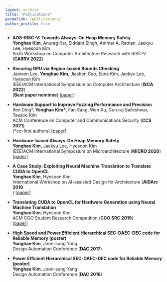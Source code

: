 ```yaml
---
layout: archive
title: "Publications"
permalink: /publications/
author_profile: true
---
```


* <b>AOS-RISC-V: Towards Always-On Heap Memory Safety</b><br>
  <b>Yonghae Kim</b>, Anurag Kar, Siddant Singh, Ammar A. Ratnan, Jaekyu Lee, Hyesoon Kim<br>
  Sixth Workshop on Computer Architecture Research with RISC-V (<b>CARRV 2022</b>)<br>

* <b>Securing GPU via Region-based Bounds Checking</b><br>
  Jaewon Lee, <b>Yonghae Kim</b>, Jiashen Cao, Euna Kim, Jaekyu Lee, Hyesoon Kim<br>
  IEEE/ACM International Symposium on Computer Architecture (<b>ISCA 2022</b>)<br>
	[<b>Best paper nominee</b>] [<a href=''>paper</a>]

* <b>Hardware Support to Improve Fuzzing Performance and Precision</b><br>
  Ren Ding\*, <b>Yonghae Kim\*</b>, Fan Sang, Wen Xu, Gururaj Saileshwar, Taesoo Kim<br>
  ACM Conference on Computer and Communications Security (<b>CCS 2021</b>)<br>
  (\*co-first authors) [<a href='https://dl.acm.org/doi/abs/10.1145/3460120.3484573'>paper</a>]

* <b>Hardware-based Always-On Heap Memory Safety</b><br>
  <b>Yonghae Kim</b>, Jaekyu Lee, Hyesoon Kim<br>
  IEEE/ACM International Symposium on Microarchitecture (<b>MICRO 2020</b>)<br>
	[<a href='https://ieeexplore.ieee.org/document/9251969'>paper</a>]

* <b>A Case Study: Exploiting Neural Machine Translation to Translate CUDA to OpenCL</b><br>
  <b>Yonghae Kim</b>, Hyesoon Kim<br>
  International Workshop on AI-assisted Design for Architecture (<b>AIDArc 2019</b><br>)
	[<a href='https://arxiv.org/abs/1905.07653'>paper</a>]

* <b>Translating CUDA to OpenCL for Hardware Generation using Neural Machine Translation</b><br>
  <b>Yonghae Kim</b>, Hyesoon Kim<br>
  ACM CGO Student Research Competition (<b>CGO SRC 2019</b>)<br>
	[<a href='https://ieeexplore.ieee.org/document/8661172'>paper</a>]

* <b>High Speed and Power Efficient Hierarchical SEC-DAEC-DEC code for Reliable Memory (poster)</b><br>
  <b>Yonghae Kim</b>, Joon-sung Yang<br>
  Design Automation Conference (<b>DAC 2017</b>)

* <b>Power Efficient Hierarchical SEC-DAEC-DEC code for Reliable Memory (poster)</b><br>
  <b>Yonghae Kim</b>, Joon-sung Yang<br>
  Design Automation Conference (<b>DAC 2016</b>)


